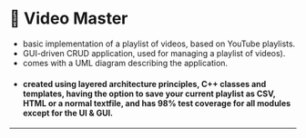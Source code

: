 # 💾 Video Master
* basic implementation of a playlist of videos, based on YouTube playlists.   
* GUI-driven CRUD application, used for managing a playlist of videos).  
* comes with a UML diagram describing the application.  
* #### created using layered architecture principles, C++ classes and templates, having the option to save your current playlist as CSV, HTML or a normal textfile, and has 98% test coverage for all modules except for the UI & GUI.  
---  
